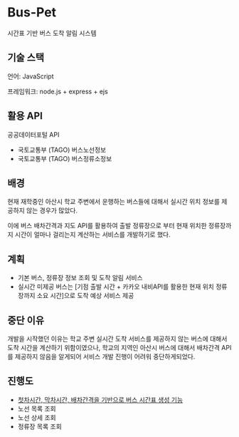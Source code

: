 # Bus-Pet
시간표 기반 버스 도착 알림 시스템

## 기술 스택
언어: JavaScript

프레임워크: node.js + express + ejs

## 활용 API
공공데이터포털 API
* 국토교통부 (TAGO) 버스노선정보
* 국토교통부 (TAGO) 버스정류소정보

## 배경
현재 재학중인 아산시 학교 주변에서 운행하는 버스들에 대해서 실시간 위치 정보를 제공하지 않는 경우가 많았다.

이에 버스 배차간격과 지도 API를 활용하여 출발 정류장으로 부터 현재 위치한 정류장까지 시간이 얼마나 걸리는지 계산하는 서비스를 개발하기로 했다.

## 계획
* 기본 버스, 정류장 정보 조회 및 도착 알림 서비스
* 실시간 미제공 버스는 [기점 출발 시간 + 카카오 내비API를 활용한 현재 위치 정류장까지 소요 시간]으로 도착 예상 서비스 제공

## 중단 이유
개발을 시작했던 이유는 학교 주변 실시간 도착 서비스를 제공하지 않는 버스에 대해서 도착 시간을 계산하기 위함이였으나,
학교의 지역인 아산시 버스에 대해서 배차간격 API를 제공하지 않음을 알게되어 서비스 개발 진행이 어려워 중단하게되었다.

## 진행도
* [첫차시간, 막차시간, 배차간격을 기반으로 버스 시간표 생성 기능](https://github.com/hnsoo/Bus-Pet/blob/master/utils/schedule.js)
* 노선 목록 조회
* 노선 상세 조회
* 정류장 목록 조회


